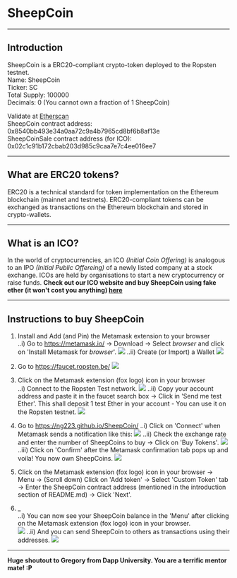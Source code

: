 # SheepCoin

---
## Introduction
SheepCoin is a ERC20-compliant crypto-token deployed to the Ropsten testnet.\
Name: SheepCoin\
Ticker: SC\
Total Supply: 100000\
Decimals: 0 (You cannot own a fraction of 1 SheepCoin)

Validate at [Etherscan](https://ropsten.etherscan.io/)\
SheepCoin contract address: 0x8540bb493e34a0aa72c9a4b7965cd8bf6b8af13e\
SheepCoinSale contract address (for ICO): 0x02c1c91b172cbab203d985c9caa7e7c4ee016ee7

---
## What are ERC20 tokens?
ERC20 is a technical standard for token implementation on the Ethereum blockchain (mainnet and testnets). ERC20-compliant tokens can be exchanged as transactions on the Ethereum blockchain and stored in crypto-wallets.

---
## What is an ICO?
In the world of cryptocurrencies, an ICO *(Initial Coin Offering)* is analogous to an IPO *(Initial Public Offereing)* of a newly listed company at a stock exchange. ICOs are held by organisations to start a new cryptocurrency or raise funds.
**Check out our ICO website and buy SheepCoin using fake ether (it won't cost you anything) [here](https://ng223.github.io/SheepCoin/)**

---
## Instructions to buy SheepCoin
 1. Install and Add (and Pin) the Metamask extension to your browser\
..i) Go to https://metamask.io/ -> Download -> Select *browser* and click on 'Install Metamask for *browser*'.
![](README_images/Screenshot_1_1.png)
..ii) Create (or Import) a Wallet
![](README_images/Screenshot_1_2.png)

 2. Go to https://faucet.ropsten.be/
![](README_images/Screenshot_2.png)

 3. Click on the Metamask extension (fox logo) icon in your browser\
..i) Connect to the Ropsten Test network.
![](README_images/Screenshot_3_1.png)
..ii) Copy your account address and paste it in the faucet search box -> Click in 'Send me test Ether'. This shall deposit 1 test Ether in your account - You can use it on the Ropsten testnet.
![](README_images/Screenshot_3_2.png)

 4. Go to https://ng223.github.io/SheepCoin/
 ..i) Click on 'Connect' when Metamask sends a notification like this:
![](README_images/Screenshot_4_1.png)
 ..ii) Check the exchange rate and enter the number of SheepCoins to buy -> Click on 'Buy Tokens'.
![](README_images/Screenshot_4_2.png)
 ..iii) Click on 'Confirm' after the Metamask confirmation tab pops up and voila! You now own SheepCoins.
![](README_images/Screenshot_4_3.png)

 5. Click on the Metamask extension (fox logo) icon in your browser -> Menu -> (Scroll down) Click on 'Add token' -> Select 'Custom Token' tab -> Enter the SheepCoin contract address (mentioned in the introduction section of README.md) -> Click 'Next'.

 6. _\
 ..i) You can now see your SheepCoin balance in the 'Menu' after clicking on the Metamask extension (fox logo) icon in your browser.  
![](README_images/Screenshot_6_1.png)
 ..ii) And you can send SheepCoin to others as transactions using their addresses.
![](README_images/Screenshot_6_2.png)

---

**Huge shoutout to Gregory from Dapp University. You are a terrific mentor mate! :P**

